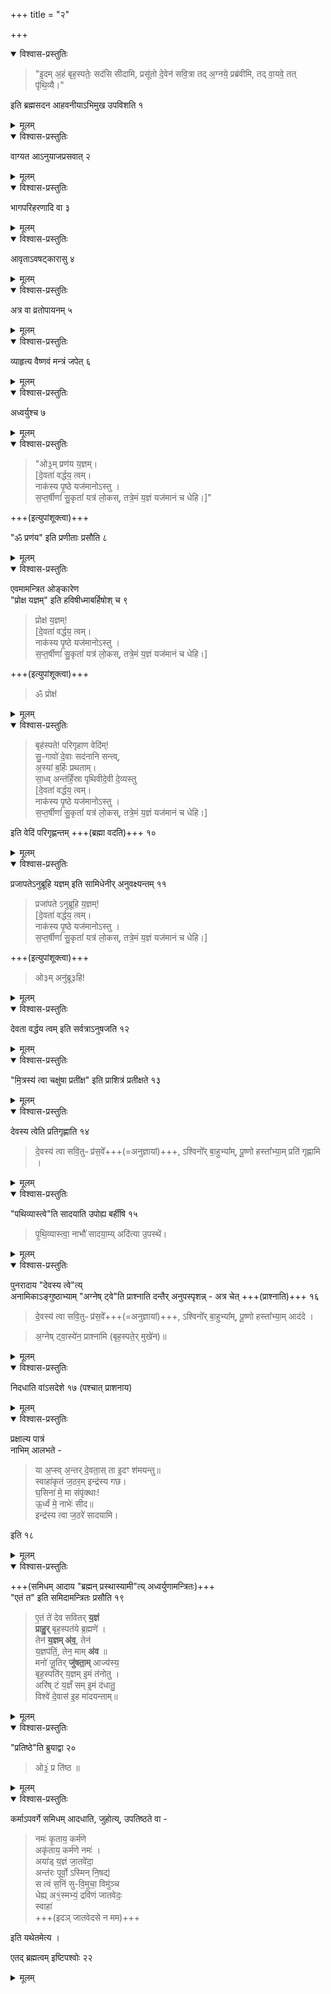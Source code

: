 +++
title = "२"

+++


<details open><summary>विश्वास-प्रस्तुतिः</summary>

> "इ॒दम् अ॒हं बृह॒स्पतेः॒ सद॑सि सीदामि, प्रसू॑तो दे॒वेन॑ सवि॒त्रा
तद् अ॒ग्नये॒ प्रब्र॑वीमि, तद् वा॒यवे॒ तत् पृ॑थि॒व्यै।"

इति ब्रह्मसदन आहवनीयाऽभिमुख उपविशति १
</details>

<details><summary>मूलम्</summary>

इदमहं बृहस्पतेः सदसि सीदामि प्रसूतो देवेन सवित्रा तदग्नये प्रब्रवीमि तद्वायवे तत्पृथिव्या इति ब्रह्मसदन आहवनीयाऽभिमुख उपविशति १
</details>


<details open><summary>विश्वास-प्रस्तुतिः</summary>

वाग्यत आऽनुयाजप्रसवात् २
</details>

<details><summary>मूलम्</summary>

वाग्यत आऽनुयाजप्रसवात् २
</details>


<details open><summary>विश्वास-प्रस्तुतिः</summary>

भागपरिहरणादि वा ३
</details>

<details><summary>मूलम्</summary>

भागपरिहरणादि वा ३
</details>


<details open><summary>विश्वास-प्रस्तुतिः</summary>

आवृताऽवषट्कारासु ४
</details>

<details><summary>मूलम्</summary>

आवृताऽवषट्कारासु ४
</details>


<details open><summary>विश्वास-प्रस्तुतिः</summary>

अत्र वा व्रतोपायनम् ५
</details>

<details><summary>मूलम्</summary>

अत्र वा व्रतोपायनम् ५
</details>


<details open><summary>विश्वास-प्रस्तुतिः</summary>

व्याहृत्य वैष्णवं मन्त्रं जपेत् ६
</details>

<details><summary>मूलम्</summary>

व्याहृत्य वैष्णवं मन्त्रं जपेत् ६
</details>


<details open><summary>विश्वास-प्रस्तुतिः</summary>

अध्वर्युश्च ७
</details>

<details><summary>मूलम्</summary>

अध्वर्युश्च ७
</details>


<details open><summary>विश्वास-प्रस्तुतिः</summary>

> "ओ३॒म् प्रण॑य य॒ज्ञम्।  
[दे॒वता॑ वर्द्धय॒ त्वम्।  
नाक॑स्य पृ॒ष्ठे यज॑मानोऽस्तु ।  
स॒प्त॒र्षीणां॑ सु॒कृतां॑ यत्र॑ लो॒कस्, तत्रे॒मं य॒ज्ञं यज॑मानं च धेहि।]"

+++(इत्युपांशूक्त्वा)+++

"ॐ प्रण॑य" इति प्रणीताः प्रसौति ८
</details>

<details><summary>मूलम्</summary>

प्रणय यज्ञं देवता वर्द्धय त्वं नाकस्य पृष्ठे यजमानोऽस्तु । सप्तर्षीणां सुकृतां यत्र लोकस्तत्रेमं [यज्ञं] यजमानं [च] धेहि ॐ प्रणय इति प्रणीताः प्रसौति ८
</details>


<details open><summary>विश्वास-प्रस्तुतिः</summary>

एवमामन्त्रित ओङ्कारेण  
"प्रोक्ष यज्ञम्" इति हविषीध्माबर्हिषोश् च ९

> प्रोक्ष॑ य॒ज्ञम्!  
[दे॒वता॑ वर्द्धय॒ त्वम्।  
नाक॑स्य पृ॒ष्ठे यज॑मानोऽस्तु ।  
स॒प्त॒र्षीणां॑ सु॒कृतां॑ यत्र॑ लो॒कस्, तत्रे॒मं य॒ज्ञं यज॑मानं च धेहि।]

+++(इत्युपांशूक्त्वा)+++

> ॐ प्रोक्ष॑
</details>

<details><summary>मूलम्</summary>

एवमामन्त्रित ओङ्कारेण प्रोक्ष यज्ञमिति हविषीध्माबर्हिषोश्च ९
</details>


<details open><summary>विश्वास-प्रस्तुतिः</summary>

> बृह॑स्पते! परिगृहाण वेदि॑म्!  
सु॒-गावो॑ दे॒वाः सद॑नानि सन्त्व्,  
अ॒स्यां ब॒र्हिः प्रथताम्।  
सा॒ध्व् अन्त॑र्हिं॒स्रा पृथिवीदे॒वी दे॒व्यस्तु  
[दे॒वता॑ वर्द्धय॒ त्वम्।  
नाक॑स्य पृ॒ष्ठे यज॑मानोऽस्तु ।  
स॒प्त॒र्षीणां॑ सु॒कृतां॑ यत्र॑ लो॒कस्, तत्रे॒मं य॒ज्ञं यज॑मानं च धेहि।]

इति वेदिं परिगृह्णन्तम् +++(ब्रह्मा वदति)+++ १०
</details>

<details><summary>मूलम्</summary>

बृहस्पते परिगृहाण वेदिं सुगावो देवाः सदनानि सन्त्वस्यां बर्हिः प्रथतां साध्वन्तर्हिंस्रा पृथिवीदेवी देव्यस्तु इति वेदिं परिगृह्णन्तम् १०
</details>


<details open><summary>विश्वास-प्रस्तुतिः</summary>

प्रजापतेऽनुब्रूहि यज्ञम् इति सामिधेनीर् अनुवक्ष्यन्तम् ११

> प्रजा॑पते ऽनुब्रूहि य॒ज्ञम्!  
[दे॒वता॑ वर्द्धय॒ त्वम्।  
नाक॑स्य पृ॒ष्ठे यज॑मानोऽस्तु ।  
स॒प्त॒र्षीणां॑ सु॒कृतां॑ यत्र॑ लो॒कस्, तत्रे॒मं य॒ज्ञं यज॑मानं च धेहि।]

+++(इत्युपांशूक्त्वा)+++

> ओ३म् अनु॑ब्रू३हि!
</details>

<details><summary>मूलम्</summary>

प्रजापतेऽनुब्रूहि यज्ञमिति सामिधेनीरनुवक्ष्यन्तम् ११
</details>


<details open><summary>विश्वास-प्रस्तुतिः</summary>

देवता वर्द्धय त्वम् इति सर्वत्राऽनुषजति १२
</details>

<details><summary>मूलम्</summary>

देवता वर्द्धय त्वमिति सर्वत्राऽनुषजति १२
</details>


<details open><summary>विश्वास-प्रस्तुतिः</summary>

"मि॒त्रस्य॑ त्वा चक्षु॑षा प्रती॑क्ष" इति प्राशित्रं प्रतीक्षते १३
</details>

<details><summary>मूलम्</summary>

मित्रस्य त्वा चक्षुषा प्रतीक्ष इति प्राशित्रं प्रतीक्षते १३
</details>


<details open><summary>विश्वास-प्रस्तुतिः</summary>

देवस्य त्वेति प्रतिगृह्णाति १४

> दे॒वस्य॑ त्वा सवि॒तुᳶ प्र॑स॒वे᳚+++(=अनुज्ञायां)+++,
ऽश्विनो᳚र् बा॒हुभ्या᳚म्,
पू॒ष्णो हस्ता᳚भ्या॒म् प्रति॑ गृह्णामि ।
</details>

<details><summary>मूलम्</summary>

देवस्य त्वेति प्रतिगृह्णाति १४
</details>


<details open><summary>विश्वास-प्रस्तुतिः</summary>

"पथिव्यास्त्वे"ति सादयाति उपोह्य बर्हींषि १५

> पृ॒थि॒व्यास्त्वा॒ नाभौ॑ सादया॒म्य् अदि॑त्या उ॒पस्थे॑।
</details>

<details><summary>मूलम्</summary>

पथिव्यास्त्वेति सादयाति उपोह्य बर्हींषि १५
</details>


<details open><summary>विश्वास-प्रस्तुतिः</summary>

पुनरादाय "देवस्य त्वे"त्य्  
अनामिकाऽङ्गुष्ठाभ्याम् "अग्नेष् ट्वे"ति प्राश्नाति दन्तैर् अनुपस्पृशन्न् - अत्र चेत् +++(प्राश्नाति)+++ १६


> दे॒वस्य॑ त्वा सवि॒तुᳶ प्र॑स॒वे᳚+++(=अनुज्ञायां)+++,
ऽश्विनो᳚र् बा॒हुभ्या᳚म्,
पू॒ष्णो हस्ता᳚भ्या॒म् आद॑दे ।

> अ॒ग्नेष् ट्वा॒स्ये॑न॒ प्राश्ना॑मि (बृह॒स्पते॒र् मुखे॑न)॥
</details>

<details><summary>मूलम्</summary>

पुनरादाय देवस्य त्वेत्यनामिकाऽङ्गुष्ठाभ्यामग्नेष्ट्वेति प्राश्नाति दन्तैरनुपस्पृशन्नत्र चेत् १६
</details>


<details open><summary>विश्वास-प्रस्तुतिः</summary>

निदधाति वांऽसदेशे १७ (पश्चात् प्राशनाय)
</details>

<details><summary>मूलम्</summary>

निदधाति वांऽसदेशे १७
</details>


<details open><summary>विश्वास-प्रस्तुतिः</summary>

प्रक्षाल्य पात्रं  
नाभिम् आलभते -

> या अ॒प्स्व् अ॒न्तर् दे॒वता॒स् ता इ॒दꣳ श॑मयन्तु॥  
स्वाहा॑कृतं ज॒ठर॒म् इन्द्र॑स्य गछ।  
> घ॒सिना॑ मे॒ मा संपृ॑क्थाः!  
> ऊ॒र्ध्वं मे॒ नाभेः॑ सीद॥  
> इन्द्र॑स्य त्वा ज॒ठरे॑ सादयामि।

इति १८
</details>

<details><summary>मूलम्</summary>

प्रक्षाल्य पात्रं नाभिमालभते या अप्स्वन्तर्देवतास्ता इदं शमयन्तु स्वाहाकृतं जठरमिन्द्र स्य गच्छ घसिना मे मा सम्पृक्था ऊर्ध्वं मे नाभेः सीदेन्द्र स्य त्वा जठरे सादयामि इति १८
</details>


<details open><summary>विश्वास-प्रस्तुतिः</summary>

+++(समिधम् आदाय "ब्रह्मन् प्रस्थास्यामी"त्य् अध्वर्युणामन्त्रितः)+++   
"एतं त" इति समिदामन्त्रितः प्रसौति १९

> ए॒तं ते॑ देव सवितर् **य॒ज्ञं  
> प्राहु॒र्** बृह॒स्पत॑ये ब्र॒ह्मणे॑ ।  
तेन॑ **य॒ज्ञम् अ॑व॒**, तेन॑  
> य॒ज्ञप॑तिं॒, तेन॒ माम् **अ॑व** ॥  
> मनो॑ जू॒तिर् **जु॑षता॒म्** आज्य॑स्य॒  
> बृह॒स्पति॑र् य॒ज्ञम् इ॒मं त॑नोतु ।  
> अरि॑ष् टं य॒ज्ञँ सम् इ॒मं द॑धातु॒  
> विश्वे॑ दे॒वास॑ इ॒ह मा॑दयन्ताम्॥
</details>

<details><summary>मूलम्</summary>

एतं त इति समिदामन्त्रितः प्रसौति १९
</details>


<details open><summary>विश्वास-प्रस्तुतिः</summary>

"प्रतिष्ठे"ति ब्रुयाद्वा २०

> ओ३ं॒ प्र ति॑ष्ठ ॥
</details>

<details><summary>मूलम्</summary>

प्रतिष्ठेति ब्रुयाद्वा २०
</details>


<details open><summary>विश्वास-प्रस्तुतिः</summary>

कर्माऽपवर्गे समिधम् आदधाति, जुहोत्य्, उपतिष्ठते वा -

> नमः॑ कृ॒ताय॒ कर्म॑णे  
> अकृ॑ताय॒ कर्म॑णे नमः॑ ।  
> अया॑ड् य॒ज्ञं जा॒तवे॑दा॒  
> अन्त॑रः पूर्वो॒ ऽस्मिन् नि॒षद्य॑  
> स त्वं स॒निं सु-वि॒मुचा॒ विमु॑ञ्च  
> धेह्य् अ१॒॑स्मभ्यं॒ द्रवि॑णं जातवेदः॒  
> स्वाहा॑  
> +++(इदञ् जातवेदसे न मम)+++

इति यथेतमेत्य ।

एतद् ब्रह्मत्वम् इष्टिपश्वोः २२
</details>

<details><summary>मूलम्</summary>

कर्माऽपवर्गे समिधमादधाति जुहोत्युपतिष्ठते वा नमः कृताय कर्मणे अकृताय कर्मणे नमः । अयाड् यज्ञं जातवेदा अन्तरः पूर्वोऽस्मिन्निषद्य स त्वं सनिं सुविमुचा विमुञ्च धेह्यस्मभ्यं द्रविणं जातवेदः स्वाहा इति यथेतमेत्य । एतद्ब्रह्मत्वमिष्टिपश्वोः २२
</details>
